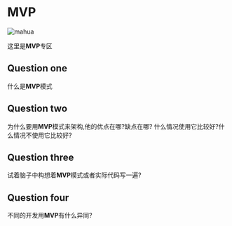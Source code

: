 # MVP
![mahua](https://avatars0.githubusercontent.com/u/11917238?v=3&s=460)

这里是**MVP**专区

## Question one 

什么是**MVP**模式

## Question two 

为什么要用**MVP**模式来架构,他的优点在哪?缺点在哪?
什么情况使用它比较好?什么情况不使用它比较好?


## Question three

试着脑子中构想着**MVP**模式或者实际代码写一遍?

## Question four

不同的开发用**MVP**有什么异同?



